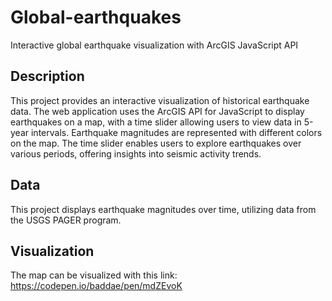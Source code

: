 # Global-earthquakes
Interactive global earthquake visualization with ArcGIS JavaScript API

## Description
This project provides an interactive visualization of historical earthquake data. The web application uses the ArcGIS API for JavaScript to display earthquakes on a map, with a time slider allowing users to view data in 5-year intervals. Earthquake magnitudes are represented with different colors on the map. The time slider enables users to explore earthquakes over various periods, offering insights into seismic activity trends.

## Data
This project displays earthquake magnitudes over time, utilizing data from the USGS PAGER program.

## Visualization
The map can be visualized with this link:
https://codepen.io/baddae/pen/mdZEvoK


